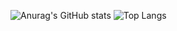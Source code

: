 ![Anurag's GitHub stats](https://readmestats2.vercel.app/api?username=wherbanana&count_private=true&show_icons=true&theme=radical)
![Top Langs](https://readmestats2.vercel.app/api/top-langs/?username=wherbanana&count_private=true)

